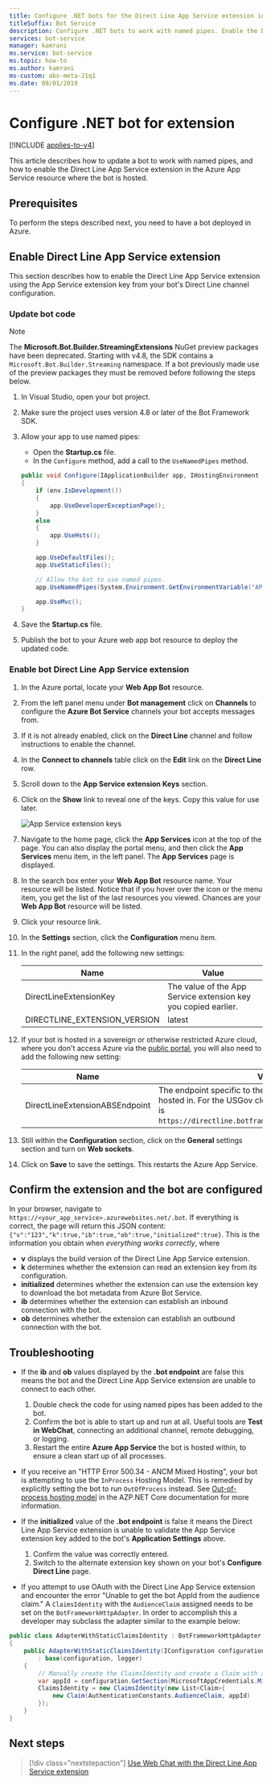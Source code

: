 ```yaml
---
title: Configure .NET bots for the Direct Line App Service extension in Bot Framework SDK
titleSuffix: Bot Service
description: Configure .NET bots to work with named pipes. Enable the Direct Line App Service extension and configure bots to use the extension.
services: bot-service
manager: kamrani
ms.service: bot-service
ms.topic: how-to
ms.author: kamrani
ms-custom: abs-meta-21q1 
ms.date: 09/01/2019
---
```


# Configure .NET bot for extension

[!INCLUDE [applies-to-v4](includes/applies-to-v4-current.md)]

This article describes how to update a bot to work with named pipes, and how to enable the Direct Line App Service extension in the Azure App Service resource where the bot is hosted.

## Prerequisites

To perform the steps described next, you need to have a bot deployed in Azure.

## Enable Direct Line App Service extension

This section describes how to enable the Direct Line App Service extension using the App Service extension key from your bot's Direct Line channel configuration.

### Update bot code

> [!NOTE]
> The **Microsoft.Bot.Builder.StreamingExtensions** NuGet preview packages have been deprecated. Starting with v4.8, the SDK contains a `Microsoft.Bot.Builder.Streaming` namespace. If a bot previously made use of the preview packages they must be removed before following the steps below.

1. In Visual Studio, open your bot project.
1. Make sure the project uses version 4.8 or later of the Bot Framework SDK.
1. Allow your app to use named pipes:
    - Open the **Startup.cs** file.
    - In the `Configure` method, add a call to the `UseNamedPipes` method.

    ```csharp
    public void Configure(IApplicationBuilder app, IHostingEnvironment env)
    {
        if (env.IsDevelopment())
        {
            app.UseDeveloperExceptionPage();
        }
        else
        {
            app.UseHsts();
        }

        app.UseDefaultFiles();
        app.UseStaticFiles();

        // Allow the bot to use named pipes.
        app.UseNamedPipes(System.Environment.GetEnvironmentVariable("APPSETTING_WEBSITE_SITE_NAME") + ".directline");

        app.UseMvc();
    }
    ```

1. Save the **Startup.cs** file.

1. Publish the bot to your Azure web app bot resource to deploy the updated code.

### Enable bot Direct Line App Service extension

1. In the Azure portal, locate your **Web App Bot** resource.
1. From the left panel menu under **Bot management** click on **Channels** to configure the **Azure Bot Service** channels your bot accepts messages from.
1. If it is not already enabled, click on the **Direct Line** channel and follow instructions to enable the channel.
1. In the **Connect to channels** table click on the **Edit** link on the **Direct Line** row.
1. Scroll down to the **App Service extension Keys** section.
1. Click on the **Show** link to reveal one of the keys. Copy this value for use later.

    ![App Service extension keys](./media/channels/direct-line-extension-extension-keys.png)

1. Navigate to the home page, click the **App Services** icon at the top of the page. You can also display the portal menu, and then click the **App Services** menu item, in the left panel. The **App Services** page is displayed.
1. In the search box enter your **Web App Bot** resource name. Your resource will be listed.
Notice that if you hover over the icon or the menu item, you get the list of the last resources you viewed. Chances are your **Web App Bot** resource will be listed.
1. Click your resource link.
1. In the **Settings** section, click the **Configuration** menu item.
1. In the right panel, add the following new settings:

    |Name|Value|
    |---|---|
    |DirectLineExtensionKey|The value of the App Service extension key you copied earlier.|
    |DIRECTLINE_EXTENSION_VERSION|latest|

1. If your bot is hosted in a sovereign or otherwise restricted Azure cloud, where you don't access Azure via the [public portal](https://portal.azure.com), you will also need to add the following new setting:

    |Name|Value|
    |---|---|
    |DirectLineExtensionABSEndpoint|The endpoint specific to the Azure cloud your bot is hosted in. For the USGov cloud for example, the endpoint is `https://directline.botframework.azure.us/v3/extension`.|

1. Still within the **Configuration** section, click on the **General** settings section and turn on **Web sockets**.
1. Click on **Save** to save the settings. This restarts the Azure App Service.

## Confirm the extension and the bot are configured

In your browser, navigate to `https://<your_app_service>.azurewebsites.net/.bot`.
If everything is correct, the page will return this JSON content: `{"v":"123","k":true,"ib":true,"ob":true,"initialized":true}`. This is the information you obtain when *everything works correctly*, where

- **v** displays the build version of the Direct Line App Service extension.
- **k** determines whether the extension can read an extension key from its configuration.
- **initialized** determines whether the extension can use the extension key to download the bot metadata from Azure Bot Service.
- **ib** determines whether the extension can establish an inbound connection with the bot.
- **ob** determines whether the extension can establish an outbound connection with the bot.

## Troubleshooting

- If the **ib** and **ob** values displayed by the **.bot endpoint** are false this means the bot and the Direct Line App Service extension are unable to connect to each other.
    1. Double check the code for using named pipes has been added to the bot.
    1. Confirm the bot is able to start up and run at all. Useful tools are **Test in WebChat**, connecting an additional channel, remote debugging, or logging.
    1. Restart the entire **Azure App Service** the bot is hosted within, to ensure a clean start up of all processes.

- If you receive an "HTTP Error 500.34 - ANCM Mixed Hosting", your bot is attempting to use the `InProcess` Hosting Model. This is remedied by explicitly setting the bot to run `OutOfProcess` instead. See [Out-of-process hosting model](/aspnet/core/host-and-deploy/aspnet-core-module?view=aspnetcore-3.1&preserve-view=true#out-of-process-hosting-model) in the AZP.NET Core documentation for more information.

- If the **initialized** value of the **.bot endpoint** is false it means the Direct Line App Service extension is unable to validate the App Service extension key added to the bot's **Application Settings** above.
    1. Confirm the value was correctly entered.
    1. Switch to the alternate extension key shown on your bot's **Configure Direct Line** page.

- If you attempt to use OAuth with the Direct Line App Service extension and encounter the error "Unable to get the bot AppId from the audience claim." A `ClaimsIdentity` with the `AudienceClaim` assigned needs to be set on the `BotFrameworkHttpAdapter`. In order to accomplish this a developer may subclass the adapter similar to the example below:

```csharp
public class AdapterWithStaticClaimsIdentity : BotFrameworkHttpAdapter
{
    public AdapterWithStaticClaimsIdentity(IConfiguration configuration, ILogger<BotFrameworkHttpAdapter> logger, ConversationState conversationState = null)
        : base(configuration, logger)
    {
        // Manually create the ClaimsIdentity and create a Claim with a valid AudienceClaim and the AppID for a bot using the Direct Line App Service extension.
        var appId = configuration.GetSection(MicrosoftAppCredentials.MicrosoftAppIdKey)?.Value;
        ClaimsIdentity = new ClaimsIdentity(new List<Claim>{
            new Claim(AuthenticationConstants.AudienceClaim, appId)
        });
    }
}
```

## Next steps

> [!div class="nextstepaction"]
> [Use Web Chat with the Direct Line App Service extension](./bot-service-channel-directline-extension-webchat-client.md)
